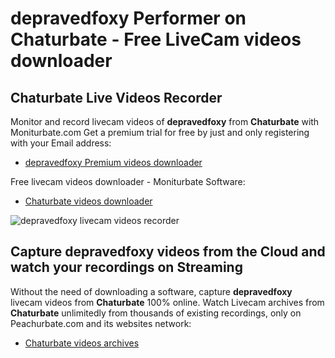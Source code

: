 # depravedfoxy Performer on Chaturbate - Free LiveCam videos downloader

## Chaturbate Live Videos Recorder

Monitor and record livecam videos of **depravedfoxy** from **Chaturbate** with Moniturbate.com
Get a premium trial for free by just and only registering with your Email address:
* [depravedfoxy Premium videos downloader](https://moniturbate.com/request-demo-licence-key.html)

Free livecam videos downloader - Moniturbate Software:
* [Chaturbate videos downloader](https://moniturbate.com/moniturbate-download-software.html)

![depravedfoxy livecam videos recorder](https://peachurnet.com/templates/moniturbate-software.png)


## Capture depravedfoxy videos from the Cloud and watch your recordings on Streaming

Without the need of downloading a software, capture **depravedfoxy** livecam videos from **Chaturbate** 100% online.
Watch Livecam archives from **Chaturbate** unlimitedly from thousands of existing recordings, only on Peachurbate.com and its websites network:
* [Chaturbate videos archives](https://peachurnet.com/)